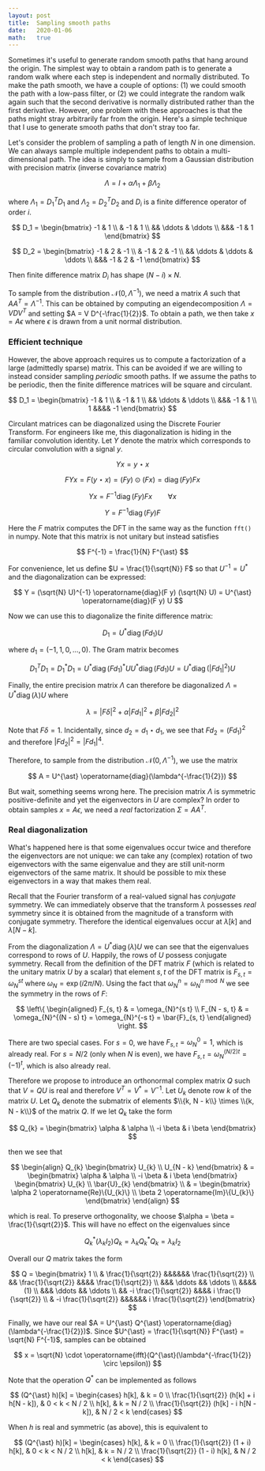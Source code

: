 ```yaml
---
layout: post
title:  Sampling smooth paths
date:   2020-01-06
math:   true
---
```


Sometimes it's useful to generate random smooth paths that hang around the origin.
The simplest way to obtain a random path is to generate a random walk where each step is independent and normally distributed.
To make the path smooth, we have a couple of options: (1) we could smooth the path with a low-pass filter, or (2) we could integrate the random walk again such that the second derivative is normally distributed rather than the first derivative.
However, one problem with these approaches is that the paths might stray arbitrarily far from the origin.
Here's a simple technique that I use to generate smooth paths that don't stray too far.

Let's consider the problem of sampling a path of length $N$ in one dimension.
We can always sample multiple independent paths to obtain a multi-dimensional path.
The idea is simply to sample from a Gaussian distribution with precision matrix (inverse covariance matrix)

$$ \Lambda = I + \alpha \Lambda_{1} + \beta \Lambda_{2} $$

where $\Lambda_1 = D_1^T D_1$ and $\Lambda_2 = D_2^T D_2$ and $D_{i}$ is a finite difference operator of order $i$.

$$ D_1 = \begin{bmatrix} -1 & 1 \\ & -1 & 1 \\ && \ddots & \ddots \\ &&& -1 & 1 \end{bmatrix} $$

$$ D_2 = \begin{bmatrix} -1 & 2 & -1 \\ & -1 & 2 & -1 \\ && \ddots & \ddots & \ddots \\ &&& -1 & 2 & -1 \end{bmatrix} $$

Then finite difference matrix $D_i$ has shape $(N - i) \times N$.

To sample from the distribution $\mathcal{N}(0, \Lambda^{-1})$, we need a matrix $A$ such that $A A^{T} = \Lambda^{-1}$.
This can be obtained by computing an eigendecomposition $\Lambda = V D V^T$ and setting $A = V D^{-\frac{1}{2}}$.
To obtain a path, we then take $x = A \epsilon$ where $\epsilon$ is drawn from a unit normal distribution.

### Efficient technique

However, the above approach requires us to compute a factorization of a large (admittedly sparse) matrix.
This can be avoided if we are willing to instead consider sampling _periodic_ smooth paths.
If we assume the paths to be periodic, then the finite difference matrices will be square and circulant.

$$ D_1 = \begin{bmatrix} -1 & 1 \\ & -1 & 1 \\ && \ddots & \ddots \\ &&& -1 & 1 \\ 1 &&&& -1 \end{bmatrix} $$

Circulant matrices can be diagonalized using the Discrete Fourier Transform.
For engineers like me, this diagonalization is hiding in the familiar convolution identity.
Let $Y$ denote the matrix which corresponds to circular convolution with a signal $y$.

$$ Y x = y \star x $$

$$ F Y x = F (y \star x) = (F y) \odot (F x) = \operatorname{diag}(F y) F x $$

$$ Y x = F^{-1} \operatorname{diag}(F y) F x \qquad \forall x $$

$$ Y = F^{-1} \operatorname{diag}(F y) F $$

Here the $F$ matrix computes the DFT in the same way as the function `fft()` in numpy.
Note that this matrix is not unitary but instead satisfies

$$ F^{-1} = \frac{1}{N} F^{\ast} $$

For convenience, let us define $U = \frac{1}{\sqrt{N}} F$ so that $U^{-1} = U^{\ast}$ and the diagonalization can be expressed:

$$ Y = (\sqrt{N} U)^{-1} \operatorname{diag}(F y) (\sqrt{N} U) = U^{\ast} \operatorname{diag}(F y) U $$

Now we can use this to diagonalize the finite difference matrix:

$$ D_{1} = U^{\ast} \operatorname{diag}(F d_{1}) U $$

where $d_{1} = (-1, 1, 0, \dots, 0)$. The Gram matrix becomes

$$ D_{1}^{T} D_{1} = D_{1}^{\ast} D_{1} = U^{\ast} \operatorname{diag}(F d_{1})^{\ast} U U^{\ast} \operatorname{diag}(F d_{1}) U = U^{\ast} \operatorname{diag}(\lvert F d_{1} \rvert^{2}) U $$

Finally, the entire precision matrix $\Lambda$ can therefore be diagonalized $\Lambda = U^{\ast} \operatorname{diag}(\lambda) U$ where

$$ \lambda = \lvert F \delta \rvert^{2} + \alpha \lvert F d_{1} \rvert^{2} + \beta \lvert F d_{2} \rvert^{2} $$

Note that $F \delta = 1$.
Incidentally, since $d_2 = d_1 \star d_1$, we see that $F d_{2} = (F d_{1})^2$ and therefore $\lvert F d_{2} \rvert^2 = \lvert F d_{1} \rvert^4$.

Therefore, to sample from the distribution $\mathcal{N}(0, \Lambda^{-1})$, we use the matrix

$$ A = U^{\ast} \operatorname{diag}(\lambda^{-\frac{1}{2}}) $$

But wait, something seems wrong here.
The precision matrix $\Lambda$ is symmetric positive-definite and yet the eigenvectors in $U$ are complex?
In order to obtain samples $x = A \epsilon$, we need a _real_ factorization $\Sigma = A A^{T}$.

### Real diagonalization

What's happened here is that some eigenvalues occur twice and therefore the eigenvectors are not unique: we can take any (complex) rotation of two eigenvectors with the same eigenvalue and they are still unit-norm eigenvectors of the same matrix.
It should be possible to mix these eigenvectors in a way that makes them real.

Recall that the Fourier transform of a real-valued signal has _conjugate_ symmetry.
We can immediately observe that the transform $\lambda$ possesses _real_ symmetry since it is obtained from the magnitude of a transform with conjugate symmetry.
Therefore the identical eigenvalues occur at $\lambda[k]$ and $\lambda[N - k]$.

From the diagonalization $\Lambda = U^{\ast} \operatorname{diag}(\lambda) U$ we can see that the eigenvalues correspond to rows of $U$.
Happily, the rows of $U$ possess conjugate symmetry.
Recall from the definition of the DFT matrix $F$ (which is related to the unitary matrix $U$ by a scalar) that element $s, t$ of the DFT matrix is $F_{s, t} = \omega_{N}^{s t}$ where $\omega_{N} = \exp(i 2 \pi / N)$.
Using the fact that $\omega_{N}^{n} = \omega_{N}^{n \bmod N}$ we see the symmetry in the rows of $F$:

$$ \left\{ \begin{aligned}
F_{s, t} & = \omega_{N}^{s t} \\
F_{N - s, t} & = \omega_{N}^{(N - s) t} = \omega_{N}^{-s t} = \bar{F}_{s, t}
\end{aligned} \right. $$

There are two special cases.
For $s = 0$, we have $F_{s, t} = \omega_{N}^{0} = 1$, which is already real.
For $s = N / 2$ (only when $N$ is even), we have $F_{s, t} = \omega_{N}^{(N/2) t} = (-1)^{t}$, which is also already real.

Therefore we propose to introduce an orthonormal complex matrix $Q$ such that $V = Q U$ is real and therefore $V^{T} = V^{\ast} = V^{-1}$.
Let $U_{k}$ denote row $k$ of the matrix $U$.
Let $Q_{k}$ denote the submatrix of elements $\\{k, N - k\\} \times \\{k, N - k\\}$ of the matrix $Q$.
If we let $Q_{k}$ take the form

$$ Q_{k} = \begin{bmatrix} \alpha & \alpha \\ -i \beta & i \beta \end{bmatrix} $$

then we see that

$$ \begin{align}
Q_{k} \begin{bmatrix} U_{k} \\ U_{N - k} \end{bmatrix}
& = \begin{bmatrix} \alpha & \alpha \\ -i \beta & i \beta \end{bmatrix} \begin{bmatrix} U_{k} \\ \bar{U}_{k} \end{bmatrix} \\
& = \begin{bmatrix} \alpha 2 \operatorname{Re}\{U_{k}\} \\ \beta 2 \operatorname{Im}\{U_{k}\} \end{bmatrix}
\end{align} $$

which is real.
To preserve orthogonality, we choose $\alpha = \beta = \frac{1}{\sqrt{2}}$.
This will have no effect on the eigenvalues since

$$ Q_{k}^{\ast} (\lambda_k I_{2}) Q_{k} = \lambda_k Q_{k}^{\ast} Q_{k} = \lambda_k I_2 $$

Overall our $Q$ matrix takes the form

$$ Q = \begin{bmatrix}
1 \\
& \frac{1}{\sqrt{2}} &&&&&& \frac{1}{\sqrt{2}} \\
&& \frac{1}{\sqrt{2}} &&&& \frac{1}{\sqrt{2}} \\
&&& \ddots && \ddots \\
&&&& (1) \\
&&& \ddots && \ddots \\
&& -i \frac{1}{\sqrt{2}} &&&& i \frac{1}{\sqrt{2}} \\
& -i \frac{1}{\sqrt{2}} &&&&&& i \frac{1}{\sqrt{2}}
\end{bmatrix} $$

Finally, we have our real $A = U^{\ast} Q^{\ast} \operatorname{diag}(\lambda^{-\frac{1}{2}})$.
Since $U^{\ast} = \frac{1}{\sqrt{N}} F^{\ast} = \sqrt{N} F^{-1}$, samples can be obtained

$$ x = \sqrt{N} \cdot \operatorname{ifft}(Q^{\ast}(\lambda^{-\frac{1}{2}} \circ \epsilon)) $$

Note that the operation $Q^{\ast}$ can be implemented as follows

$$ (Q^{\ast} h)[k] = \begin{cases}
h[k], & k = 0 \\
\frac{1}{\sqrt{2}} (h[k] + i h[N - k]), & 0 < k < N / 2 \\
h[k], & k = N / 2 \\
\frac{1}{\sqrt{2}} (h[k] - i h[N - k]), & N / 2 < k
\end{cases} $$

When $h$ is real and symmetric (as above), this is equivalent to

$$ (Q^{\ast} h)[k] = \begin{cases}
h[k], & k = 0 \\
\frac{1}{\sqrt{2}} (1 + i) h[k], & 0 < k < N / 2 \\
h[k], & k = N / 2 \\
\frac{1}{\sqrt{2}} (1 - i) h[k], & N / 2 < k
\end{cases} $$
